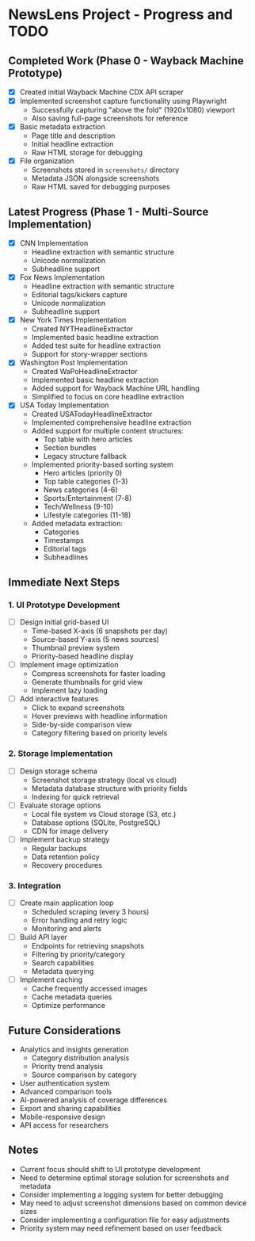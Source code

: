 # NewsLens Project - Progress and TODO

## Completed Work (Phase 0 - Wayback Machine Prototype)
- [x] Created initial Wayback Machine CDX API scraper
- [x] Implemented screenshot capture functionality using Playwright
  - Successfully capturing "above the fold" (1920x1080) viewport
  - Also saving full-page screenshots for reference
- [x] Basic metadata extraction
  - Page title and description
  - Initial headline extraction
  - Raw HTML storage for debugging
- [x] File organization
  - Screenshots stored in `screenshots/` directory
  - Metadata JSON alongside screenshots
  - Raw HTML saved for debugging purposes

## Latest Progress (Phase 1 - Multi-Source Implementation)
- [x] CNN Implementation
  - Headline extraction with semantic structure
  - Unicode normalization
  - Subheadline support
- [x] Fox News Implementation
  - Headline extraction with semantic structure
  - Editorial tags/kickers capture
  - Unicode normalization
  - Subheadline support
- [x] New York Times Implementation
  - Created NYTHeadlineExtractor
  - Implemented basic headline extraction
  - Added test suite for headline extraction
  - Support for story-wrapper sections
- [x] Washington Post Implementation
  - Created WaPoHeadlineExtractor
  - Implemented basic headline extraction
  - Added support for Wayback Machine URL handling
  - Simplified to focus on core headline extraction
- [x] USA Today Implementation
  - Created USATodayHeadlineExtractor
  - Implemented comprehensive headline extraction
  - Added support for multiple content structures:
    - Top table with hero articles
    - Section bundles
    - Legacy structure fallback
  - Implemented priority-based sorting system
    - Hero articles (priority 0)
    - Top table categories (1-3)
    - News categories (4-6)
    - Sports/Entertainment (7-8)
    - Tech/Wellness (9-10)
    - Lifestyle categories (11-18)
  - Added metadata extraction:
    - Categories
    - Timestamps
    - Editorial tags
    - Subheadlines

## Immediate Next Steps

### 1. UI Prototype Development
- [ ] Design initial grid-based UI
  - Time-based X-axis (6 snapshots per day)
  - Source-based Y-axis (5 news sources)
  - Thumbnail preview system
  - Priority-based headline display
- [ ] Implement image optimization
  - Compress screenshots for faster loading
  - Generate thumbnails for grid view
  - Implement lazy loading
- [ ] Add interactive features
  - Click to expand screenshots
  - Hover previews with headline information
  - Side-by-side comparison view
  - Category filtering based on priority levels

### 2. Storage Implementation
- [ ] Design storage schema
  - Screenshot storage strategy (local vs cloud)
  - Metadata database structure with priority fields
  - Indexing for quick retrieval
- [ ] Evaluate storage options
  - Local file system vs Cloud storage (S3, etc.)
  - Database options (SQLite, PostgreSQL)
  - CDN for image delivery
- [ ] Implement backup strategy
  - Regular backups
  - Data retention policy
  - Recovery procedures

### 3. Integration
- [ ] Create main application loop
  - Scheduled scraping (every 3 hours)
  - Error handling and retry logic
  - Monitoring and alerts
- [ ] Build API layer
  - Endpoints for retrieving snapshots
  - Filtering by priority/category
  - Search capabilities
  - Metadata querying
- [ ] Implement caching
  - Cache frequently accessed images
  - Cache metadata queries
  - Optimize performance

## Future Considerations
- Analytics and insights generation
  - Category distribution analysis
  - Priority trend analysis
  - Source comparison by category
- User authentication system
- Advanced comparison tools
- AI-powered analysis of coverage differences
- Export and sharing capabilities
- Mobile-responsive design
- API access for researchers

## Notes
- Current focus should shift to UI prototype development
- Need to determine optimal storage solution for screenshots and metadata
- Consider implementing a logging system for better debugging
- May need to adjust screenshot dimensions based on common device sizes
- Consider implementing a configuration file for easy adjustments
- Priority system may need refinement based on user feedback 